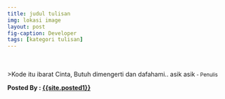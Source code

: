 ```yaml
---
title: judul tulisan
img: lokasi image
layout: post
fig-caption: Developer
tags: [kategori tulisan]
---
```


<br>
<br>
>Kode itu ibarat Cinta, Butuh dimengerti dan dafahami.. asik asik<small> - Penulis</small>

<b>Posted By : <a href="{{site.posted1-url}}">{{site.posted1}}</a></b>